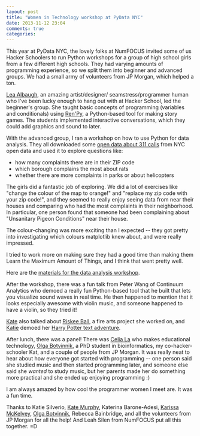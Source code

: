 ```yaml
---
layout: post
title: "Women in Technology workshop at PyData NYC"
date: 2013-11-12 23:04
comments: true
categories: 
---
```


This year at PyData NYC, the lovely folks at NumFOCUS invited some of us Hacker
Schoolers to run Python workshops for a group of high school girls from a few
different high schools. They had varying amounts of programming experience, so
we split them into beginner and advanced groups. We had a small army of
volunteers from JP Morgan, which helped a ton.

[Lea Albaugh](http://www.instamatique.com/lea), an amazing artist/designer/
seamstress/programmer human who I've been lucky enough to hang out with at
Hacker School, led the beginner's group. She taught basic concepts of
programming (variables and conditionals) using [Ren'Py](http://www.renpy.org/),
a Python-based tool for making story games. The students implemented
interactive conversations, which they could add graphics and sound to later.

With the advanced group, I ran a workshop on how to use Python for data
analysis. They all downloaded some [open data about 311 calls](https://nycopendata.socrata.com/Social-Services/311-Service-Requests-from-2010-to-Present/) from NYC open
data and used it to explore questions like:

* how many complaints there are in their ZIP code
* which borough complains the most about rats
* whether there are more complaints in parks or about helicopters

The girls did a fantastic job of exploring. We did a lot of exercises like
"change the colour of the map to orange!" and "replace my zip code with your
zip code!", and they seemed to really enjoy seeing data from near their houses
and comparing who had the most complaints in their neighborhood. In particular,
one person found that someone had been complaining about "Unsanitary Pigeon
Conditions" near their house.

The colour-changing was more exciting than I expected -- they got pretty into
investigating which colours matplotlib knew about, and were really impressed.

I tried to work more on making sure they had a good time than making them
Learn the Maximum Amount of Things, and I think that went pretty well.

Here are the <a href="http://nbviewer.ipython.org/urls/raw.github.com/jvns/talks/master/pydatanyc2013/PyData%20NYC%202013%20tutorial%20(morning).ipynb">materials for the data analysis workshop</a>.

After the workshop, there was a fun talk from Peter Wang of Continuum
Analytics who demoed a really fun Python-based tool that he built that lets you
visualize sound waves in real time. He then happened to mention that it looks
especially awesome with violin music, and someone happened to have a violin,
so they tried it!

[Kate](http://kate.io) also talked about [Riskee Ball](http://www.youtube.com/watch?v=2rl5Iobvd6g), 
a fire arts project she worked on, and [Katie](https://github.com/astrosilverio/) demoed her 
[Harry Potter text adventure](https://github.com/astrosilverio/game).

After lunch, there was a panel! There was [Celia La](https://twitter.com/celiala) who makes 
educational technology, [Olga Botvinnik](http://olgabotvinnik.com/), a PhD student in bioinformatics,
my co-hacker-schooler Kat, and a couple of people from JP Morgan. It was
really neat to hear about how everyone got started with programming -- one
person said she studied music and then started programming later, and someone
else said she *wanted* to study music, but her parents made her do
something more practical and she ended up enjoying programming :)

I am always amazed by how cool the programmer women I meet are. It was a fun time.

Thanks to Katie Silverio, [Kate Murphy](http://kate.io), Katerina Barone-Adesi, 
[Karissa McKelvey](http://karissamck.com/), [Olga Botvinnik](http://olgabotvinnik.com/), 
Rebecca Bainbridge, and all the volunteers from JP Morgan for all the help! 
And Leah Silen from NumFOCUS put all this together. =D

